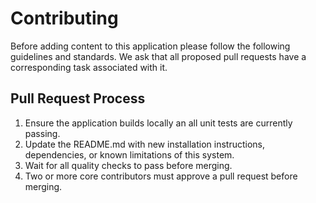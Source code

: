 # Contributing
Before adding content to this application please follow the following
guidelines and standards. We ask that all proposed pull requests have a
corresponding task associated with it.
## Pull Request Process
1. Ensure the application builds locally an all unit tests are currently
   passing.
2. Update the README.md with new installation instructions, dependencies,
   or known limitations of this system.
3. Wait for all quality checks to pass before merging.
4. Two or more core contributors must approve a pull request before merging.